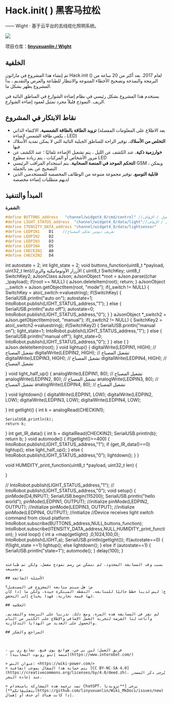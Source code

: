 # Hack.init( ) 黑客马拉松

—— Wight · 基于云平台的去线缆化照明系统。

![](https://img.wiki-power.com/d/wiki-media/img/wight.jpg)

项目仓库：[**linyuxuanlin / Wight**](https://github.com/linyuxuanlin/Wight)

## الخلفية

تم إنشاء هذا المشروع في ماراثون Hack.init () لعام 2017. بعد أكثر من 20 ساعة من البرمجة والنمذجة وتصحيح الأخطاء المتنوعة والانتظار للطباعة والعرض والتقديم ، بدأ المشروع يظهر بشكل ما.

يستخدم هذا المشروع بشكل رئيسي في نظام إضاءة الشوارع في المناطق النائية في الريف. النموذج قليلاً مجرد تمثيل لعمود إضاءة الشوارع.

## نقاط الابتكار في المشروع

- **تزويد الطاقة بالطاقة الشمسية.** الاكتفاء الذاتي (بعد الاطلاع على المعلومات المفصلة ، يكفي طاقة الشمس لإضاءة LED)
- **التخلص من الأسلاك.** توفير الراحة للمناطق الجبلية النائية التي لا يمكن تمديد الأسلاك فيها
- **خوارزمية ذكية.** عند الكشف عن الليل ، يتم تشغيل الإضاءة تلقائيًا ؛ عند الكشف عن مرور الأشخاص أو المركبات ، يتم زيادة سطوع LED
- **التحكم الموحد في المنصة السحابية.** يتم استخدام المراقب الرئيسي GSM ، ويمكن التصحيح عن بعد بالجملة
- **قابلية التوسع.** توفير مجموعة متنوعة من الوظائف المخصصة للمستخدمين الذين لديهم متطلبات إضاءة مخصصة

## المبدأ والتنفيذ

**الشفرة:**

```cpp
#define BUTTONS_address   "channel/widget4_0/cmd/control" //أمر التشغيل / الإيقاف
#define LIGHT_STATUS_address  "channel/widget4_0/data/light"//حالة التشغيل / الإيقاف
#define ITENSITY_DATA_address "channel/widget4_0/data/lightsensor"
#define LEDPIN1    D1    //تعريف دبوس تحكم المصباح
#define LEDPIN2    D2
#define LEDPIN3    D3
#define LEDPIN4    D5
#define CHECKIN1   A0
#define CHECKIN2   D4
```

int autostate = 2;
int light_state = 2;
void buttons_function(uint8_t *payload, uint32_t len)//الأزرار الأوتوماتيكية والري
{
uint8_t SwitchKey;
uint8_t SwitchKey2;
aJsonClass aJson;
aJsonObject *root = aJson.parse((char _)payload);
if(root == NULL)
{
aJson.deleteItem(root);
return;
}
aJsonObject _\_switch = aJson.getObjectItem(root, "mode");
if(\_switch != NULL)
{
SwitchKey = atoi(\_switch->valuestring);
if(SwitchKey)
{
SerialUSB.println("auto on");
autostate=1;
IntoRobot.publish(LIGHT_STATUS_address,"1");
}
else
{
SerialUSB.println("auto off");
autostate=0;
IntoRobot.publish(LIGHT_STATUS_address,"0");
}
}
aJsonObject \*\_switch2 = aJson.getObjectItem(root, "manual");
if(\_switch2 != NULL)
{
SwitchKey2 = atoi(\_switch2->valuestring);
if(SwitchKey2)
{
SerialUSB.println("manual on");
light_state=1;
IntoRobot.publish(LIGHT_STATUS_address,"1");
}
else
{
SerialUSB.println("manual off");
light_state=0;
IntoRobot.publish(LIGHT_STATUS_address,"0");
}
}
else
{
}
aJson.deleteItem(root);
}
void lightup()
{
digitalWrite(LEDPIN1, HIGH); // تشغيل المصباح
digitalWrite(LEDPIN2, HIGH); // تشغيل المصباح
digitalWrite(LEDPIN3, HIGH); // تشغيل المصباح
digitalWrite(LEDPIN4, HIGH); // تشغيل المصباح

}
void light_half_up()
{
analogWrite(LEDPIN1, 80); // تشغيل المصباح
analogWrite(LEDPIN2, 80); // تشغيل المصباح
analogWrite(LEDPIN3, 80); // تشغيل المصباح
analogWrite(LEDPIN4, 80); // تشغيل المصباح

}
void lightdown()
{
digitalWrite(LEDPIN1, LOW);
digitalWrite(LEDPIN2, LOW);
digitalWrite(LEDPIN3, LOW);
digitalWrite(LEDPIN4, LOW);

}
int getlight()
{
int k = analogRead(CHECKIN1);

    SerialUSB.println(k);
    return k;

}
int get_IR_data()
{
int b = digitalRead(CHECKIN2);
SerialUSB.println(b);
return b;
}
void automode()
{
if(getlight()>=400)
{
IntoRobot.publish(LIGHT_STATUS_address,"1");
if (get_IR_data()==0)
lightup();
else
light_half_up();
}
else
{
IntoRobot.publish(LIGHT_STATUS_address,"0");
lightdown();
}
}

void HUMIDITY_print_function(uint8_t \*payload, uint32_t len)
{

}

// IntoRobot.publish(LIGHT_STATUS_address,"1");
// IntoRobot.publish(LIGHT_STATUS_address,"0");
void setup()
{
pinMode(D4,INPUT);
SerialUSB.begin(115200);
SerialUSB.println("hello world");
pinMode(LEDPIN1, OUTPUT); //initialize
pinMode(LEDPIN2, OUTPUT); //initialize
pinMode(LEDPIN3, OUTPUT); //initialize
pinMode(LEDPIN4, OUTPUT); //initialize
//Device receives light switch command from cloud platform
IntoRobot.subscribe(BUTTONS_address,NULL,buttons_function);
IntoRobot.subscribe(ITENSITY_DATA_address,NULL,HUMIDITY_print_function);
}
void loop()
{
int a =map(getlight() ,0,1024,100,0);
IntoRobot.publish(LIGHT,a);
SerialUSB.println(getlight());
if(autostate==0)
{
if(light_state ==1)
lightup();
else
lightdown();
}
else if (autostate==1)
{
SerialUSB.println("state=1");
automode();
}
delay(100);
}

```

بسبب وقت المسابقة المحدود، لم نتمكن من رسم نموذج مفصل، ولكن تم طباعته وتجميعه.

## الأسئلة الشائعة

س: هل سيتم متابعة المشروع في المستقبل؟
ج: ليس لدينا خطط حاليًا للمتابعة. النقطة المبتكرة جيدة، ولكن ما إذا كان لها قيمة تجارية، فهذا يحتاج إلى التحقق.

## الخلاصة

لم نفز في المسابقة هذه المرة. ومع ذلك، تدربنا على البرمجة والتقديم، وأتاحت لنا الفرصة لتجربة العمل الإضافي والإطلاع على الكثير من الناس والحصول على العديد من الهدايا التذكارية.

## المراجع والشكر



- فريق العمل: لين بي جي، هوانغ يوي فنغ، تشانغ زي يي
- [منصة إنتو روبوت السحابية](https://www.intorobot.com/)

> عنوان النص: <https://wiki-power.com/>
> يتم حماية هذا المقال بموجب اتفاقية [CC BY-NC-SA 4.0](https://creativecommons.org/licenses/by/4.0/deed.zh)، يُرجى ذكر المصدر عند إعادة النشر.

> تمت ترجمة هذه المشاركة باستخدام ChatGPT، يرجى [**تزويدنا بتعليقاتكم**](https://github.com/linyuxuanlin/Wiki_MkDocs/issues/new) إذا كانت هناك أي حذف أو إهمال.
```
